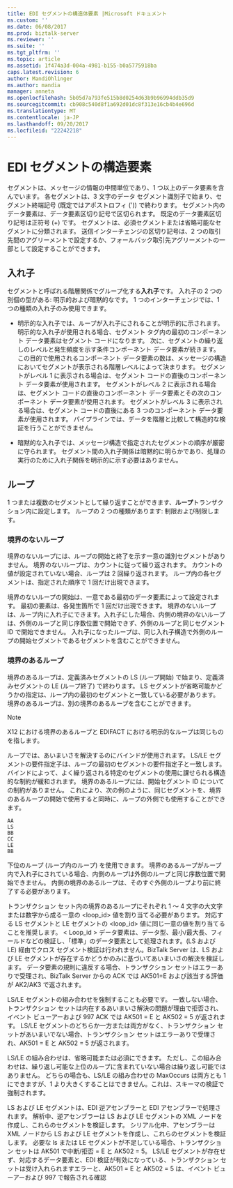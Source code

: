 ```yaml
---
title: EDI セグメントの構造体要素 |Microsoft ドキュメント
ms.custom: ''
ms.date: 06/08/2017
ms.prod: biztalk-server
ms.reviewer: ''
ms.suite: ''
ms.tgt_pltfrm: ''
ms.topic: article
ms.assetid: 1f474a3d-004a-4981-b155-b0a5775918ba
caps.latest.revision: 6
author: MandiOhlinger
ms.author: mandia
manager: anneta
ms.openlocfilehash: 5b05d7a793fe515b8d0254d63b9b96994ddb35d9
ms.sourcegitcommit: cb908c540d8f1a692d01dc8f313e16cb4b4e696d
ms.translationtype: MT
ms.contentlocale: ja-JP
ms.lasthandoff: 09/20/2017
ms.locfileid: "22242218"
---
```

# <a name="edi-segment-structural-element"></a>EDI セグメントの構造要素
セグメントは、メッセージの情報の中間単位であり、1 つ以上のデータ要素を含んでいます。 各セグメントは、3 文字のデータ セグメント識別子で始まり、セグメント終端記号 (既定ではアポストロフィ (')) で終わります。 セグメント内のデータ要素は、データ要素区切り記号で区切られます。 既定のデータ要素区切り記号は正符号 (+) です。 セグメントは、必須セグメントまたは省略可能なセグメントに分類されます。 送信インターチェンジの区切り記号は、2 つの取引先間のアグリーメントで設定するか、フォールバック取引先アグリーメントの一部として設定することができます。  
  
## <a name="nesting"></a>入れ子  
 セグメントと呼ばれる階層関係でグループ化する**入れ子**です。 入れ子の 2 つの別個の型がある: 明示的および暗黙的なです。 1 つのインターチェンジでは、1 つの種類の入れ子のみ使用できます。  
  
-   明示的な入れ子では、ループが入れ子にされることが明示的に示されます。 明示的な入れ子が使用される場合、セグメント タグ内の最初のコンポーネント データ要素はセグメント コードになります。 次に、セグメントの繰り返しのレベルと発生頻度を示す条件コンポーネント データ要素が続きます。 この目的で使用されるコンポーネント データ要素の数は、メッセージの構造においてセグメントが表示される階層レベルによって決まります。 セグメントがレベル 1 に表示される場合は、セグメント コードの直後のコンポーネント データ要素が使用されます。 セグメントがレベル 2 に表示される場合は、セグメント コードの直後のコンポーネント データ要素とその次のコンポーネント データ要素が使用されます。 セグメントがレベル 3 に表示される場合は、セグメント コードの直後にある 3 つのコンポーネント データ要素が使用されます。 パイプラインでは、データを階層と比較して構造的な検証を行うことができません。  
  
-   暗黙的な入れ子では、メッセージ構造で指定されたセグメントの順序が厳密に守られます。 セグメント間の入れ子関係は暗黙的に明らかであり、処理の実行のために入れ子関係を明示的に示す必要はありません。  
  
## <a name="loops"></a>ループ  
 1 つまたは複数のセグメントとして繰り返すことができます、**ループ**トランザクション内に設定します。 ループの 2 つの種類があります: 制限および制限します。  
  
### <a name="unbounded-loops"></a>境界のないループ  
 境界のないループには、ループの開始と終了を示す一意の識別セグメントがありません。 境界のないループは、カウントに従って繰り返されます。 カウントの値が設定されていない場合、ループは 2 回繰り返されます。 ループ内の各セグメントは、指定された順序で 1 回だけ出現できます。  
  
 境界のないループの開始は、一意である最初のデータ要素によって設定されます。 最初の要素は、各発生箇所で 1 回だけ出現できます。 境界のないループは、ループ内に入れ子にできます。入れ子にした場合、内側の境界のないループは、外側のループと同じ序数位置で開始できず、外側のループと同じセグメント ID で開始できません。 入れ子になったループは、同じ入れ子構造で外側のループの開始セグメントであるセグメントを含むことができません。  
  
### <a name="bounded-loops"></a>境界のあるループ  
 境界のあるループは、定義済みセグメントの LS (ループ開始) で始まり、定義済みセグメントの LE (ループ終了) で終わります。 LS セグメントが省略可能かどうかの指定は、ループ内の最初のセグメントと一致している必要があります。 境界のあるループは、別の境界のあるループを含むことができます。  
  
> [!NOTE]
>  X12 における境界のあるループと EDIFACT における明示的なループは同じものを指します。  
  
 ループでは、あいまいさを解決するのにバインドが使用されます。 LS/LE セグメントの要件指定子は、ループの最初のセグメントの要件指定子と一致します。 バインドによって、よく繰り返される特定のセグメントの使用に課せられる構造的な制約が緩和されます。 境界のあるループには、開始セグメント ID についての制約がありません。 これにより、次の例のように、同じセグメントを、境界のあるループの開始で使用すると同時に、ループの外側でも使用することができます。  
  
```  
AA  
LS  
BB  
CC  
LE  
BB  
```  
  
 下位のループ (ループ内のループ) を使用できます。 境界のあるループがループ内で入れ子にされている場合、内側のループは外側のループと同じ序数位置で開始できません。 内側の境界のあるループは、そのすぐ外側のループより前に終了する必要があります。  
  
 トランザクション セット内の境界のあるループにそれぞれ 1 ～ 4 文字の大文字または数字から成る一意の <loop_id> 値を割り当てる必要があります。 対応する LS セグメントと LE セグメントの <loop_id> 値に同じ一意の値を割り当てることを推奨します。 < Loop_id > データ要素は、データ型、最小/最大長、フィールドなどの検証し、「標準」のデータ要素として処理されます。(LS および LE) 経由でクロス セグメント検証は行われません。BizTalk Server は、LS および LE セグメントが存在するかどうかのみに基づいてあいまいさの解決を検証します。 データ要素の規則に違反する場合、トランザクション セットはエラーありで受理され、BizTalk Server からの ACK では AK501=E および該当する評価が AK2/AK3 で返されます。  
  
 LS/LE セグメントの組み合わせを強制することも必要です。 一致しない場合、トランザクション セットは内在するあいまいさ解決の問題が理由で拒否され、イベント ビューアーおよび 997 ACK では AK501 = E と AK502 = 5 が返されます。 LS/LE セグメントのどちらか一方または両方がなく、トランザクション セットがあいまいでない場合、トランザクション セットはエラーありで受理され、AK501 = E と AK502 = 5 が返されます。  
  
 LS/LE の組み合わせは、省略可能または必須にできます。 ただし、この組み合わせは、繰り返し可能な上位のループに含まれていない場合は繰り返し可能ではありません。 どちらの場合も、LS/LE の組み合わせの MaxOccurs は両方とも 1 にできますが、1 より大きくすることはできません。これは、スキーマの検証で強制されます。  
  
 LS および LE セグメントは、EDI 逆アセンブラーと EDI アセンブラーで処理されます。 解析中、逆アセンブラーは LS および LE セグメントの XML ノードを作成し、これらのセグメントを検証します。 シリアル化中、アセンブラーは XML ノードから LS および LE セグメントを作成し、これらのセグメントを検証します。 必要な ls または LE セグメントが不足している場合、トランザクション セットは AK501 で中断/拒否 = E と AK502 = 5。 LS/LE セグメントが存在せず、対応するデータ要素と、EDI 検証が有効になっている、トランザクション セットは受け入れられますエラーと、AK501 = E と AK502 = 5 は、イベント ビューアーおよび 997 で報告される確認